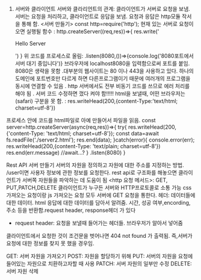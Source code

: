1. 서버와 클라이언트
   서버와 클라리언트의 관계: 클라이언트가 서버로 요청을 보냄. 서버는 요청을 처리하고, 클라이언트로 응답을 보냄. 요청과 응답은 http모듈 작서을 통해 함.
   <서버 만들기>
   const http=require('http');
   현재 있는 서버로 요청이 오면 실행될 함수 :
   http.createServer((req,res))=>{
   res.write('<p>Hello Server</p>')
   }
   위 코드를 프로세스로 올림: .listen(8080,())=>{console.log('8080포트에서 서버 대기 중입니다')}
   브라우저에 localhost8080을 입력함으로써 포트를 붙임. 8080은 생략을 못함 .대부분의 웹사이트는 80 이나 443을 사용하고 있다. 하나의 도메인에 포트번호만 다르게 하면 다른프로그램이기 때문에 여러개의 프로그램을 동시에 연결할 수 있음 .
   http 서버에서도 전부 비동기 코드를 쓰므로 에러 처리를 해야 됨 . 서버 코드 수정하면 껐다 켜야 함!!!!!
   html을 보낼때, 어떤 브라우저는(safari) 구분을 못 함. : res.writeHead(200,{content-Type:'text/html; charset=utf-8'})

프로세스 안에 코드를 html파일로 아예 만들어서 파일을 읽음.
const server=http.createServer(async(req,res))=>{
try{
res.writeHead(200,{'content-Type: 'text/html; charset=utf-8'});
const data=await fs.readFile('./server2.html');
res.end(data);
}catch(error){
console.error(err);
res.writeHead(200,{content-Type: 'text/plain; charset=utf-8'})
res.end(err.message) //await...?
}
.listen(8080)
}

Rest API 서버 만들기
서버의 자원을 정의하고 자원에 대한 주소를 지정하는 방법. /user이면 사용자 정보에 관한 정보를 요청한다.
rest api로 구조화를 해놓으면 클라이언트가 서버쪽 자원들을 파악하는 데 도움이 됨
<http 요청 메서드>: GET, PUT,PATCH,DELETE
클라이언트가 누구든 서버와 HTTP프로토콜로 소통 가능
css 가져오는 요청이랑 js 가져오는 요청 모두 서버에 GET 요청을 통한다.
헤더: 데이터들에 대한 데이터. html 응답에 대한 데이터를 담아서 알려줌. 시간, 성공 여부,encording, 주소 등을 반환함.request header, response헤더 가 있다

- request header: 요청을 보낼때 들어가는 헤더들. 브라우저가 알아서 넣어줌

클라이언트에서 요청한 것이 조건문을 벗어나면 404 not found 가 출력됨. 즉,서버가 요청에 대한 정보를 찾지 못 했을 경우임.

GET: 서버 자원을 가져오기
POST: 자원을 할당하기 위해
PUT: 서버의 자원을 요청에 들어있는 자원으로 치환하고자할 때 사용
PATCH: 서버 자원의 일부만 수정
DELETE: 서버 자원 삭제
